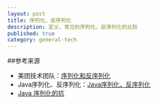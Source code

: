 ```yaml
---
layout: post
title: 序列化、反序列化
description: 定义，常见的序列化、反序列化的比较
published: true
category: general-tech
---
```



##参考来源

* 美团技术团队：[序列化和反序列化][序列化和反序列化]
* Java序列化、反序列化：[Java序列化、反序列化][Java序列化、反序列化]
* [Java 序列化的坑][Java 序列化的坑]
































[NingG]:    http://ningg.github.com  "NingG"
[序列化和反序列化]:		http://tech.meituan.com/serialization_vs_deserialization.html
[Java序列化、反序列化]:	http://www.cnblogs.com/xdp-gacl/p/3777987.html
[Java 序列化的坑]:		http://github.thinkingbar.com/java-serialize/








